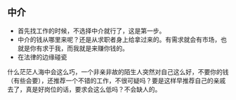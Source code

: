 ## 中介
* 首先找工作的时候，不选择中介就行了，这是第一步。
* 中介的钱从哪里来呢？还是从求职者身上给拿过来的。有需求就会有市场，也就是你有求于我，而我就是来赚你钱的。
* 在法律的边缘碰瓷

什么茫茫人海中会这么巧，一个非亲非故的陌生人突然对自己这么好，不要你的钱（有些会要），还推荐一个不错的工作，不很可疑吗？要是这样早推荐自己的亲戚去了，真是好岗位的话，要求会这么低吗？不会缺人的。

